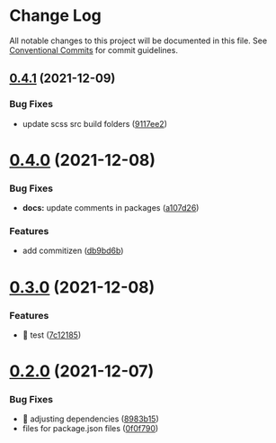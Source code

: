 # Change Log

All notable changes to this project will be documented in this file.
See [Conventional Commits](https://conventionalcommits.org) for commit guidelines.

## [0.4.1](https://github.com/edvansts/design-system/compare/v0.4.0...v0.4.1) (2021-12-09)


### Bug Fixes

* update scss src build folders ([9117ee2](https://github.com/edvansts/design-system/commit/9117ee2125d6dbcb2447fa469b5a17687aad1fb5))





# [0.4.0](https://github.com/edvansts/design-system/compare/v0.3.0...v0.4.0) (2021-12-08)


### Bug Fixes

* **docs:** update comments in packages ([a107d26](https://github.com/edvansts/design-system/commit/a107d267b65ad5cd01ebff1631cb47321a312506))


### Features

* add commitizen ([db9bd6b](https://github.com/edvansts/design-system/commit/db9bd6b9bd20518cdd609943faffb6bbaa5b7e7e))





# [0.3.0](https://github.com/edvansts/design-system/compare/v0.2.0...v0.3.0) (2021-12-08)


### Features

* :poop: test ([7c12185](https://github.com/edvansts/design-system/commit/7c1218583a5d9565dda7d02d99f041fac30a3535))





# [0.2.0](https://github.com/edvansts/design-system/compare/v0.1.1...v0.2.0) (2021-12-07)


### Bug Fixes

* :bug: adjusting dependencies ([8983b15](https://github.com/edvansts/design-system/commit/8983b158a2986b0e8dfdb56fc97b01dbea1f3af1))
* files for package.json files ([0f0f790](https://github.com/edvansts/design-system/commit/0f0f790b3847d2f99095b560da5b090772eb3ddb))
